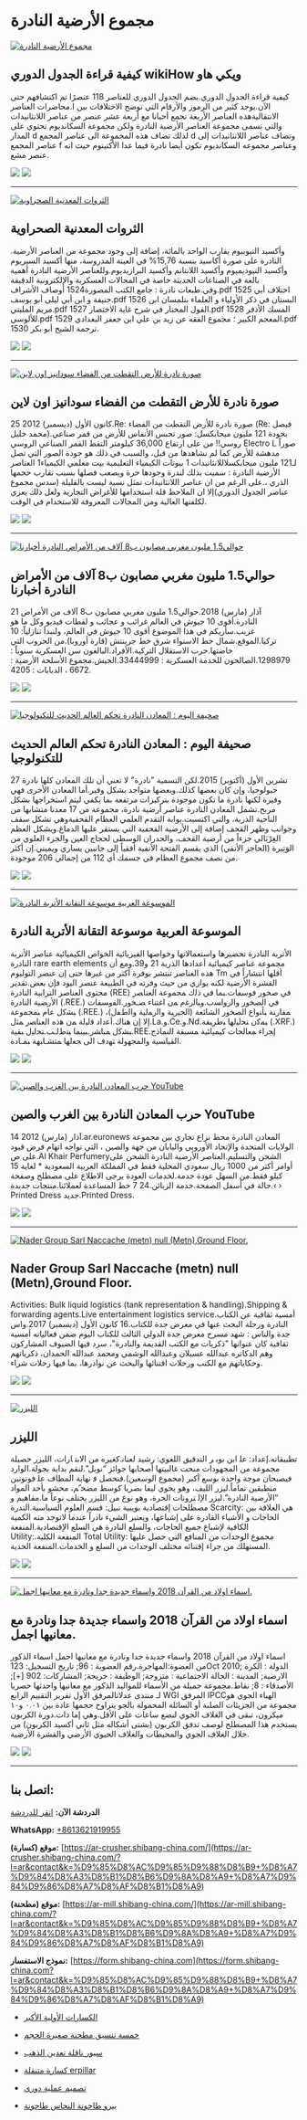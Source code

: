 # مجموع الأرضية النادرة

<a href="https://swt.shibang-china.com/?l=ar&img&k=%D9%85%D8%AC%D9%85%D9%88%D8%B9+%D8%A7%D9%84%D8%A3%D8%B1%D8%B6%D9%8A%D8%A9+%D8%A7%D9%84%D9%86%D8%A7%D8%AF%D8%B1%D8%A9" target="_blank">![مجموع الأرضية النادرة](http://static.shibang-china.com/all-800x300/1418.jpg)</a>

## كيفية قراءة الجدول الدوري wikiHow ويكي هاو
كيفية قراءة الجدول الدوري.يضم الجدول الدوري للعناصر 118 عنصرًا تم اكتشافهم حتى الآن.يوجد كثير من الرموز والأرقام التي توضح الاختلافات بين ا.محاضرات العناصر الانتقاليةهذه العناصر الأربعة تجمع أحيانا مع أربعة عشر عنصر من عناصر اللانثانيدات والتي تسمى مجموعة العناصر الأرضية النادرة ولكن مجموعة السكانديوم تحتوي على المدار d لذلك تضاف هذه المجموعة الى عناصر المجمع d وتضاف عناصر اللانثانيدات إلى عناصر المجمع f وعناصر مجموعه السكانديوم تكون أيضا نادرة فيما عدا الأكتينوم حيث انه عنصر مشع.


<a href="https://whatsapp.shibangsoft.com/WhatsApp.php" target="_blank" title="WhatsApp">![](http://static.shibang-china.com/icon/whatsapp.png)</a> <a href="https://swt.shibang-china.com/?l=ar&icon&k=%D9%85%D8%AC%D9%85%D9%88%D8%B9+%D8%A7%D9%84%D8%A3%D8%B1%D8%B6%D9%8A%D8%A9+%D8%A7%D9%84%D9%86%D8%A7%D8%AF%D8%B1%D8%A9" target="_blank">![](http://static.shibang-china.com/icon/chat-ar.png)</a>

---

<a href="https://swt.shibang-china.com/?l=ar&img&k=%D9%85%D8%AC%D9%85%D9%88%D8%B9+%D8%A7%D9%84%D8%A3%D8%B1%D8%B6%D9%8A%D8%A9+%D8%A7%D9%84%D9%86%D8%A7%D8%AF%D8%B1%D8%A9" target="_blank">![الثروات المعدنية الصحراوية](http://static.shibang-china.com/all-800x300/1329.jpg)</a>

## الثروات المعدنية الصحراوية
.وأكسيد النيوبيوم يقارب الواحد بالمائة، إضافة إلى وجود مجموعة من العناصر الأرضية النادرة على صورة أكاسيد بنسبة 15,76% في العينة المدروسة، منها أكسيد السيريوم وأكسيد النيوديميوم وأكسيد اللانتانم وأكسيد البرازيديوم.وللعناصر الأرضية النادرة أهمية بالغة في الصناعات الحديثة خاصة في المجالات العسكرية والإلكترونية الدقيقة وفي.طبعات نادرة : جامع الكتب المصورة1524 أوصاف الأشراف.pdf 1525 اختلاف أبي حنيفة و ابن أبي ليلى أبو يوسف.pdf 1526 البستان في ذكر الأولياء و العلماء بتلمسان ابن مريم المليتي.pdf 1527 القول المختار في شرح غاية الاختصار.pdf 1528 المسك الأذفر للألوسي.pdf 1529 المعجم الكبير ؛ مجموع الفقه عن زيد بن علي ابن جعفر البغدادي.pdf 1530 ترجمة الشيخ أبو بكر.


<a href="https://whatsapp.shibangsoft.com/WhatsApp.php" target="_blank" title="WhatsApp">![](http://static.shibang-china.com/icon/whatsapp.png)</a> <a href="https://swt.shibang-china.com/?l=ar&icon&k=%D9%85%D8%AC%D9%85%D9%88%D8%B9+%D8%A7%D9%84%D8%A3%D8%B1%D8%B6%D9%8A%D8%A9+%D8%A7%D9%84%D9%86%D8%A7%D8%AF%D8%B1%D8%A9" target="_blank">![](http://static.shibang-china.com/icon/chat-ar.png)</a>

---

<a href="https://swt.shibang-china.com/?l=ar&img&k=%D9%85%D8%AC%D9%85%D9%88%D8%B9+%D8%A7%D9%84%D8%A3%D8%B1%D8%B6%D9%8A%D8%A9+%D8%A7%D9%84%D9%86%D8%A7%D8%AF%D8%B1%D8%A9" target="_blank">![صورة نادرة للأرض التقطت من الفضاء سودانيز اون لاين](http://static.shibang-china.com/all-800x300/406.jpg)</a>

## صورة نادرة للأرض التقطت من الفضاء سودانيز اون لاين
25 كانون الأول (ديسمبر) 2012.Re: صورة نادرة للأرض التقطت من الفضاء (Re: فيصل محمد خليل).بجودة 121 مليون ميجابكسل: صور تحبس الأنفاس للأرض من قمر صناعي روسي!! من على ارتفاع 36,000 كيلومتر التقط القمر الصناعي الروسي Electro L صوراً مدهشة للأرض كما لم نشاهدها من قبل، والسبب في ذلك هو جودة الصور التي تصل لـ121 مليون ميجابكسلاللانثانيدات 1 بيوتات الكيمياء التعليمية بيت معلمي الكيمياء1 العناصر الأرضية النادرة : سميت بذلك لندرة وجودها حرة ويصعب فصلها بسبب تقارب حجمها الذري ،.على الرغم من ان عناصر اللانثانيدات تمثل نسبة ليست بالقليلة (سدس مجموع عناصر الجدول الدوري)إلا ان الملاحظ قلة استخدامها للأغراض التجارية ولعل ذلك يعزي لكلفتها العالية ومن المجالات المعروفة للاستخدام في الوقت.


<a href="https://whatsapp.shibangsoft.com/WhatsApp.php" target="_blank" title="WhatsApp">![](http://static.shibang-china.com/icon/whatsapp.png)</a> <a href="https://swt.shibang-china.com/?l=ar&icon&k=%D9%85%D8%AC%D9%85%D9%88%D8%B9+%D8%A7%D9%84%D8%A3%D8%B1%D8%B6%D9%8A%D8%A9+%D8%A7%D9%84%D9%86%D8%A7%D8%AF%D8%B1%D8%A9" target="_blank">![](http://static.shibang-china.com/icon/chat-ar.png)</a>

---

<a href="https://swt.shibang-china.com/?l=ar&img&k=%D9%85%D8%AC%D9%85%D9%88%D8%B9+%D8%A7%D9%84%D8%A3%D8%B1%D8%B6%D9%8A%D8%A9+%D8%A7%D9%84%D9%86%D8%A7%D8%AF%D8%B1%D8%A9" target="_blank">![حوالي1.5 مليون مغربي مصابون ب8 آلاف من الأمراض النادرة أخبارنا](http://static.shibang-china.com/all-800x300/834.jpg)</a>

## حوالي1.5 مليون مغربي مصابون ب8 آلاف من الأمراض النادرة أخبارنا
21 آذار (مارس) 2018.حوالي1.5 مليون مغربي مصابون ب8 آلاف من الأمراض النادرة.أقوى 10 جيوش في العالم غرائب و عجائب و لقطات فيديو وكل ما هو غريب.سأريكم في هذا الموضوع أقوى 10 جيوش في العالم، ولنبدأ تنازلياً: 10 تركيا.الموقع.شمال خط الاستواء شرق خط جرينتش (قارة أوروبا).من الحروب التي خاضتها.حرب الاستقلال التركية.الأفراد.البالغون سن العسكرية سنوياً : 1298979.الصالحون للخدمة العسكرية : 33444999.الجيش.مجموع الأسلحة الأرضية : 6672 ، الدبابات : 4205.


<a href="https://whatsapp.shibangsoft.com/WhatsApp.php" target="_blank" title="WhatsApp">![](http://static.shibang-china.com/icon/whatsapp.png)</a> <a href="https://swt.shibang-china.com/?l=ar&icon&k=%D9%85%D8%AC%D9%85%D9%88%D8%B9+%D8%A7%D9%84%D8%A3%D8%B1%D8%B6%D9%8A%D8%A9+%D8%A7%D9%84%D9%86%D8%A7%D8%AF%D8%B1%D8%A9" target="_blank">![](http://static.shibang-china.com/icon/chat-ar.png)</a>

---

<a href="https://swt.shibang-china.com/?l=ar&img&k=%D9%85%D8%AC%D9%85%D9%88%D8%B9+%D8%A7%D9%84%D8%A3%D8%B1%D8%B6%D9%8A%D8%A9+%D8%A7%D9%84%D9%86%D8%A7%D8%AF%D8%B1%D8%A9" target="_blank">![صحيفة اليوم : المعادن النادرة تحكم العالم الحديث للتكنولوجيا](http://static.shibang-china.com/all-800x300/786.jpg)</a>

## صحيفة اليوم : المعادن النادرة تحكم العالم الحديث للتكنولوجيا
27 تشرين الأول (أكتوبر) 2015.لكن التسمية &quot;نادرة&quot; لا تعني أن تلك المعادن كلها نادرة جيولوجيا، وإن كان بعضها كذلك.وبعضها متواجد بشكل وفير.أما المعادن الأخرى فهي وفيرة لكنها نادرة ما تكون موجودة بتركيزات مرتفعة بما يكفي ليتم استخراجها بشكل مربح.تشمل المعادن النادرة عناصر أرضية نادرة، مجموعة من 17 معدنا متشابها من الناحية الذرية، والتي اكتسبت.بوابة التقدم العلمي العظام القحفيةوهي تشكل سقف وجوانب وظهر القحف إضافة إلى الأرضية القحفية التي يستقر عليها الدماغ.ويشكل العظم الغِرْبَالي جزءاً من أرضية القحف، والجدران الوسطى لحجاج العين والجزء العلوي من الوَتِيرة (الحاجز الأنفي) الذي يقسم الفتحة الأنفية أفقياً إلى جانبين يساري ويميني.إن أكثر من نصف مجموع العظام في جسمك أي 112 من إجمالي 206 موجودة.


<a href="https://whatsapp.shibangsoft.com/WhatsApp.php" target="_blank" title="WhatsApp">![](http://static.shibang-china.com/icon/whatsapp.png)</a> <a href="https://swt.shibang-china.com/?l=ar&icon&k=%D9%85%D8%AC%D9%85%D9%88%D8%B9+%D8%A7%D9%84%D8%A3%D8%B1%D8%B6%D9%8A%D8%A9+%D8%A7%D9%84%D9%86%D8%A7%D8%AF%D8%B1%D8%A9" target="_blank">![](http://static.shibang-china.com/icon/chat-ar.png)</a>

---

<a href="https://swt.shibang-china.com/?l=ar&img&k=%D9%85%D8%AC%D9%85%D9%88%D8%B9+%D8%A7%D9%84%D8%A3%D8%B1%D8%B6%D9%8A%D8%A9+%D8%A7%D9%84%D9%86%D8%A7%D8%AF%D8%B1%D8%A9" target="_blank">![الموسوعة العربية موسوعة التقانة الأتربة النادرة](http://static.shibang-china.com/all-800x300/1518.jpg)</a>

## الموسوعة العربية موسوعة التقانة الأتربة النادرة
الأتربة النادرة تحضيرها واستعمالاتها وخواصها الفيزيائية الخواص الكيميائية عناصر الأتربة النادرة rare earth elements مجموعة عناصر كيميائية أعدادها الذرية 21 و39.ومع أن هذه العناصر تنتشر بوفرة أكثر من غيرها حتى إن عنصر التوليوم Tm أقلها انتشاراً في القشرة الأرضية لكنه يوازي من حيث وفرته في الطبيعة عنصر اليود فإن بعض.تقدير محتوى العناصر الترابية النادرة (REE) في صخور فوسفات.ﺒﻤﺎ ﻓﻲ ذﻟك ﻤﺠﻤوﻋﺔ اﻟﻌﻨﺎﺼر اﻷرﻀﻴﺔ اﻟﻨﺎدرة (.REE.) ﻓﻲ اﻟﺼﺨور واﻟرواﺴب.وﺒﺎﻟرﻏم ﻤن اﻏﺘﻨﺎء ﺼـﺨور.اﻟﻔوﺴﻔﺎت ﺒﺸﮐل ﻋﺎم ﺒﻤﺠﻤوﻋﺔ (.REE.) ﻤﻘﺎرﻨﺔ ﺒﺄﻨواع اﻟﺼﺨور اﻟﺸﺎﺌﻌﺔ (اﻟﺠﻴرﻴﺔ واﻟرﻤﻟﻴﺔ واﻟطﻔل)، إﻻ إن ﻫﻨﺎك.أﻋداد ﻗﻟﻴﻟﺔ ﻤن ﻫذه اﻟﻌﻨﺎﺼر ﻤﺜل.La.و.Ce.و.Nd.ﻴﻤﮐن ﺘﺤﻟﻴﻟﻬﺎ ﺒطرﻴﻘﺔ (.XRF.) ﺒﺸﮐل ﻤﺒﺎﺸر.ﺒﻴﻨﻤﺎ ﻴﺘطﻟـب.ﺘﺤﻟﻴل ﺒﻘﻴﺔ.REE.إﺠراء ﻤﻌﺎﻟﺠﺎت ﮐﻴﻤﻴﺎﺌﻴﺔ ﻤﺴﺒﻘﺔ ﻟﻟﻨﻤﺎذج اﻟﻘﻴﺎﺴﻴﺔ واﻟﻤﺠﻬوﻟﺔ ﺘﻬدف اﻟﯽ ﺠﻌﻟﻬﺎ ﻤﺘﺸـﺎﺒﻬﺔ ﺒﻤـﺎدة.


<a href="https://whatsapp.shibangsoft.com/WhatsApp.php" target="_blank" title="WhatsApp">![](http://static.shibang-china.com/icon/whatsapp.png)</a> <a href="https://swt.shibang-china.com/?l=ar&icon&k=%D9%85%D8%AC%D9%85%D9%88%D8%B9+%D8%A7%D9%84%D8%A3%D8%B1%D8%B6%D9%8A%D8%A9+%D8%A7%D9%84%D9%86%D8%A7%D8%AF%D8%B1%D8%A9" target="_blank">![](http://static.shibang-china.com/icon/chat-ar.png)</a>

---

<a href="https://swt.shibang-china.com/?l=ar&img&k=%D9%85%D8%AC%D9%85%D9%88%D8%B9+%D8%A7%D9%84%D8%A3%D8%B1%D8%B6%D9%8A%D8%A9+%D8%A7%D9%84%D9%86%D8%A7%D8%AF%D8%B1%D8%A9" target="_blank">![حرب المعادن النادرة بين الغرب والصين YouTube](http://static.shibang-china.com/all-800x300/371.jpg)</a>

## حرب المعادن النادرة بين الغرب والصين YouTube
14 آذار (مارس) 2012.ar.euronews المعادن النادرة محط نزاع تجاري بين مجموعة الولايات المتحدة والإتحاد الأوروبي واليابان من جهة والصين ، التي تواجه اتهام فرض قيود على ص.Al Khair Perfumeryالشحن والتسليم.العناصر الأرضية النادرة الشحن على أوامر أكثر من 1000 ريال سعودي المحلية فقط في المملكة العربية السعودية * لغاية 15 كيلو فقط.من السهل عودة خدمة.لخدمات العودة يرجى الاطلاع على مصطلح وصفحة حالة في أسفل الصفحة.خدمة الزبائن.24 7 خط المساعدة لعملائنا.منتجات جديدة.‹ › Printed Dress جديد.Printed Dress.


<a href="https://whatsapp.shibangsoft.com/WhatsApp.php" target="_blank" title="WhatsApp">![](http://static.shibang-china.com/icon/whatsapp.png)</a> <a href="https://swt.shibang-china.com/?l=ar&icon&k=%D9%85%D8%AC%D9%85%D9%88%D8%B9+%D8%A7%D9%84%D8%A3%D8%B1%D8%B6%D9%8A%D8%A9+%D8%A7%D9%84%D9%86%D8%A7%D8%AF%D8%B1%D8%A9" target="_blank">![](http://static.shibang-china.com/icon/chat-ar.png)</a>

---

<a href="https://swt.shibang-china.com/?l=ar&img&k=%D9%85%D8%AC%D9%85%D9%88%D8%B9+%D8%A7%D9%84%D8%A3%D8%B1%D8%B6%D9%8A%D8%A9+%D8%A7%D9%84%D9%86%D8%A7%D8%AF%D8%B1%D8%A9" target="_blank">![Nader Group Sarl Naccache (metn) null (Metn),Ground Floor.](http://static.shibang-china.com/all-800x300/158.jpg)</a>

## Nader Group Sarl Naccache (metn) null (Metn),Ground Floor.
Activities: Bulk liquid logistics (tank representation &amp; handling).Shipping &amp; forwarding agents.Live entertainment logistics service.أمسية ثقافية عن الكتاب النادرة ورحلة البحث عنها في معرض جدة للكتاب.16 كانون الأول (ديسمبر) 2017.واس جدة والناس : شهد مسرح معرض جدة الدولي الثالث للكتاب اليوم ضمن فعالياته أمسية ثقافية كان عنوانها &quot;ذكريات مع الكتب القديمة والنادرة&quot;، سرد فيها الضيوف المشاركون وهم الدكاتره عبدالله عسيلان وعبدالله الوشمي ومحمد عبدالله الحمدان، ذكرياتهم وحكاياتهم مع الكتب ورحلات اقتنائها والبحث عن نوادرها، بما فيها رحلات شراء.


<a href="https://whatsapp.shibangsoft.com/WhatsApp.php" target="_blank" title="WhatsApp">![](http://static.shibang-china.com/icon/whatsapp.png)</a> <a href="https://swt.shibang-china.com/?l=ar&icon&k=%D9%85%D8%AC%D9%85%D9%88%D8%B9+%D8%A7%D9%84%D8%A3%D8%B1%D8%B6%D9%8A%D8%A9+%D8%A7%D9%84%D9%86%D8%A7%D8%AF%D8%B1%D8%A9" target="_blank">![](http://static.shibang-china.com/icon/chat-ar.png)</a>

---

<a href="https://swt.shibang-china.com/?l=ar&img&k=%D9%85%D8%AC%D9%85%D9%88%D8%B9+%D8%A7%D9%84%D8%A3%D8%B1%D8%B6%D9%8A%D8%A9+%D8%A7%D9%84%D9%86%D8%A7%D8%AF%D8%B1%D8%A9" target="_blank">![اﻟﻠﻴﺰر](http://static.shibang-china.com/all-800x300/23.jpg)</a>

## اﻟﻠﻴﺰر
ﺗﻄﺒﻴﻘﺎﺗﻪ.إﻋﺪاد: ﻋﻠ اﺑﻦ ﺑﻮﺑ ﺮ اﻟﺘﺪﻗﻴﻖ اﻟﻠﻐﻮي: رﺷﻴﺪ ﻟﻌﻨﺎﻧ.ﻛﻐﻴﺮه ﻣﻦ اﻻﺑﺘ ﺎرات، اﻟﻠﻴﺰر ﺣﺼﻴﻠﺔ ﻣﺠﻤﻮﻋﺔ ﻣﻦ اﻟﻤﺠﻬﻮدات ﻣﻨﺤﺖ ﻏﺎﻟﺒﻴﺘﻬﺎ أﺻﺤﺎﺑﻬﺎ ﺟﻮاﺋﺰ “ﻧﻮﺑﻞ”.ﻟﻨﻘﻢ ﺑﺪاﻳﺔ ﺑﺠﻮﻟﺔ.اﻟﻮارد ﻓﻴﺼﺒﺤﺎن ﻣﻮﺟﺔ واﺣﺪة ﺑﻮﺳﻊ أﻛﺒﺮ (ﻣﺠﻤﻮع اﻟﻮﺳﻌﻴﻦ).ﻓﻨﺤﺼﻞ ﻓ ﻧﻬﺎﻳﺔ اﻟﻤﻄﺎف ﻋﻠ ﻓﻮﺗﻮﻧﻴﻦ ﻣﻨﻄﺒﻘﻴﻦ ﺗﻤﺎﻣﺎً.ﻟﻴﺰر اﻟﻠﻴﻒ، وﻫﻮ ﻳﺤﻮي ﻟﻴﻔﺎ ﺑﺼﺮﻳﺎ ﻛﻮﺳﻂ ﻣﻀﺨ ّﻢ، ﻣﺤﺸﻮ ﺑﺄﺣﺪ اﻟﻤﻮاد “اﻷرﺿﻴﺔ اﻟﻨﺎدرة”.ﻟﻴﺰر اﻹﻟ ﺘﺮوﻧﺎت اﻟﺤﺮة، وﻫﻮ ﻧﻮع ﻣﻦ اﻟﻠﻴﺰر ﻳﺨﺘﻠﻒ ﻧﻮﻋﺎً ﻣﺎ.مفاهيم و مصطلحات إقتصادية بويبية نبيل: قسم العلوم السياسية.الندرة Scarcity: هي العلاقة بين الحاجات و الأشياء القادرة على إشباعها، ويعتبر الشيء نادراً عندما لاتوجد منه الكمية الكافية لإشباع جميع الحاجات، والسلع النادرة هي السلع الإقتصادية.المنفعة Utility:.المنفعة الكلية Total Utility: مجموع الوحدات من المنافع التي حصل عليها المستهلك من جراء إقتنائه مختلف الوحدات من السلع و الخدمات.المنفعة الحدية.


<a href="https://whatsapp.shibangsoft.com/WhatsApp.php" target="_blank" title="WhatsApp">![](http://static.shibang-china.com/icon/whatsapp.png)</a> <a href="https://swt.shibang-china.com/?l=ar&icon&k=%D9%85%D8%AC%D9%85%D9%88%D8%B9+%D8%A7%D9%84%D8%A3%D8%B1%D8%B6%D9%8A%D8%A9+%D8%A7%D9%84%D9%86%D8%A7%D8%AF%D8%B1%D8%A9" target="_blank">![](http://static.shibang-china.com/icon/chat-ar.png)</a>

---

<a href="https://swt.shibang-china.com/?l=ar&img&k=%D9%85%D8%AC%D9%85%D9%88%D8%B9+%D8%A7%D9%84%D8%A3%D8%B1%D8%B6%D9%8A%D8%A9+%D8%A7%D9%84%D9%86%D8%A7%D8%AF%D8%B1%D8%A9" target="_blank">![اسماء اولاد من القرآن 2018 واسماء جديدة جدا ونادرة مع معانيها اجمل.](http://static.shibang-china.com/all-800x300/997.jpg)</a>

## اسماء اولاد من القرآن 2018 واسماء جديدة جدا ونادرة مع معانيها اجمل.
اسماء اولاد من القرآن 2018 واسماء جديدة جدا ونادرة مع معانيها اجمل اسماء الذكور من العضوة:المهاجرة.رقم العضوية : 96; تاريخ التسجيل: 123Oct 2010; الدولة : الكرة الارضية; المدينة : الحالة الاجتماعية : متزوجة; الوظيفة : خريجة; المشاركات: 902 [+]; الأصدقاء : 8; نقاط.مجموعة جميلة من الأسماء للمواليد الذكور مع معانيها واحدثها حصريا لـ منتدى عدلاتالمرفق الأول تقرير التقييم الرابع WGI المرفق IPCCالهباء الجوي هو مجموعة من الجزيئات الصلبة أو السائلة المحمولة بالجو يتراوح حجمها عادة بين ٠.٠١ و١٠ ميكرون، تبقى في الغلاف الجوي لبضع ساعات على الأقل.وهي إما ذات.دورة الكربون يستخدم هذا المصطلح لوصف تدفق الكربون (بشتى أشكاله مثل ثاني أكسيد الكربون) من خلال الغلاف الجوي والمحيطات والغلاف الحيوي الأرضي والقشرة الأرضية.


<a href="https://whatsapp.shibangsoft.com/WhatsApp.php" target="_blank" title="WhatsApp">![](http://static.shibang-china.com/icon/whatsapp.png)</a> <a href="https://swt.shibang-china.com/?l=ar&icon&k=%D9%85%D8%AC%D9%85%D9%88%D8%B9+%D8%A7%D9%84%D8%A3%D8%B1%D8%B6%D9%8A%D8%A9+%D8%A7%D9%84%D9%86%D8%A7%D8%AF%D8%B1%D8%A9" target="_blank">![](http://static.shibang-china.com/icon/chat-ar.png)</a>

---
## اتصل بنا:

**الدردشة الآن:** [انقر للدردشة](https://swt.shibang-china.com?l=ar&contact&k=%D9%85%D8%AC%D9%85%D9%88%D8%B9+%D8%A7%D9%84%D8%A3%D8%B1%D8%B6%D9%8A%D8%A9+%D8%A7%D9%84%D9%86%D8%A7%D8%AF%D8%B1%D8%A9)

**WhatsApp:**  [+8613621919955](https://whatsapp.shibangsoft.com/WhatsApp.php)

**موقع (كسارة):** [https://ar-crusher.shibang-china.com/](https://ar-crusher.shibang-china.com/?l=ar&contact&k=%D9%85%D8%AC%D9%85%D9%88%D8%B9+%D8%A7%D9%84%D8%A3%D8%B1%D8%B6%D9%8A%D8%A9+%D8%A7%D9%84%D9%86%D8%A7%D8%AF%D8%B1%D8%A9)

**موقع (مطحنة):** [https://ar-mill.shibang-china.com/](https://ar-mill.shibang-china.com/?l=ar&contact&k=%D9%85%D8%AC%D9%85%D9%88%D8%B9+%D8%A7%D9%84%D8%A3%D8%B1%D8%B6%D9%8A%D8%A9+%D8%A7%D9%84%D9%86%D8%A7%D8%AF%D8%B1%D8%A9)

**نموذج الاستفسار:** [https://form.shibang-china.com](https://form.shibang-china.com?l=ar&contact&k=%D9%85%D8%AC%D9%85%D9%88%D8%B9+%D8%A7%D9%84%D8%A3%D8%B1%D8%B6%D9%8A%D8%A9+%D8%A7%D9%84%D9%86%D8%A7%D8%AF%D8%B1%D8%A9)

* [الكسارات الأولية الأكبر](../27/%D8%A7%D9%84%D9%83%D8%B3%D8%A7%D8%B1%D8%A7%D8%AA%20%D8%A7%D9%84%D8%A3%D9%88%D9%84%D9%8A%D8%A9%20%D8%A7%D9%84%D8%A3%D9%83%D8%A8%D8%B1.md)

* [خمسة تنسيق مطحنة صغيرة الحجم](../28/%D8%AE%D9%85%D8%B3%D8%A9%20%D8%AA%D9%86%D8%B3%D9%8A%D9%82%20%D9%85%D8%B7%D8%AD%D9%86%D8%A9%20%D8%B5%D8%BA%D9%8A%D8%B1%D8%A9%20%D8%A7%D9%84%D8%AD%D8%AC%D9%85.md)

* [سيور ناقلة تعدين الذهب](../26/%D8%B3%D9%8A%D9%88%D8%B1%20%D9%86%D8%A7%D9%82%D9%84%D8%A9%20%D8%AA%D8%B9%D8%AF%D9%8A%D9%86%20%D8%A7%D9%84%D8%B0%D9%87%D8%A8.md)

* [كسارة متنقلة erpillar](../29/%D9%83%D8%B3%D8%A7%D8%B1%D8%A9%20%D9%85%D8%AA%D9%86%D9%82%D9%84%D8%A9%20erpillar.md)

* [تصميم عملية دوري](../28/%D8%AA%D8%B5%D9%85%D9%8A%D9%85%20%D8%B9%D9%85%D9%84%D9%8A%D8%A9%20%D8%AF%D9%88%D8%B1%D9%8A.md)

* [بيرو طاحونة النحاس طاحونة](../26/%D8%A8%D9%8A%D8%B1%D9%88%20%D8%B7%D8%A7%D8%AD%D9%88%D9%86%D8%A9%20%D8%A7%D9%84%D9%86%D8%AD%D8%A7%D8%B3%20%D8%B7%D8%A7%D8%AD%D9%88%D9%86%D8%A9.md)